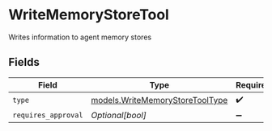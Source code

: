 # WriteMemoryStoreTool

Writes information to agent memory stores


## Fields

| Field                                                                    | Type                                                                     | Required                                                                 | Description                                                              |
| ------------------------------------------------------------------------ | ------------------------------------------------------------------------ | ------------------------------------------------------------------------ | ------------------------------------------------------------------------ |
| `type`                                                                   | [models.WriteMemoryStoreToolType](../models/writememorystoretooltype.md) | :heavy_check_mark:                                                       | N/A                                                                      |
| `requires_approval`                                                      | *Optional[bool]*                                                         | :heavy_minus_sign:                                                       | N/A                                                                      |